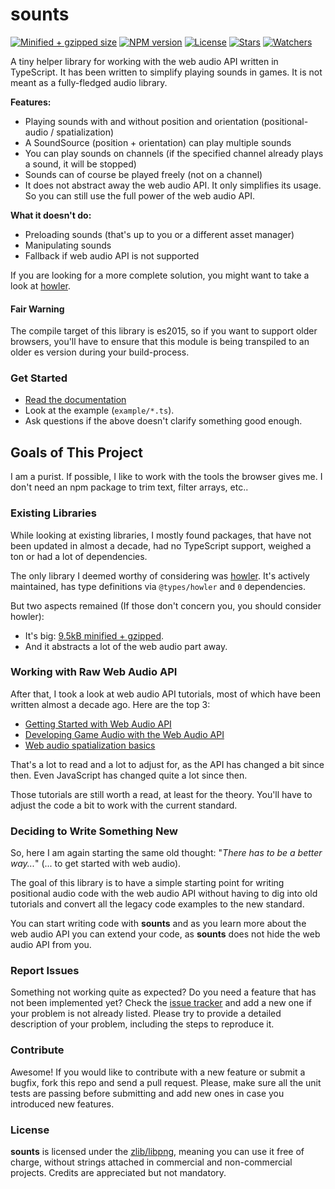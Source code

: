 # sounts

[![Minified + gzipped size](https://badgen.net/bundlephobia/minzip/sounts)](https://www.npmjs.com/package/sounts)
[![NPM version](https://badgen.net/npm/v/sounts)](https://www.npmjs.com/package/sounts)
[![License](https://badgen.net/github/license/lusito/sounts)](https://github.com/lusito/sounts/blob/master/LICENSE)
[![Stars](https://badgen.net/github/stars/lusito/sounts)](https://github.com/lusito/sounts)
[![Watchers](https://badgen.net/github/watchers/lusito/sounts)](https://github.com/lusito/sounts)

A tiny helper library for working with the web audio API written in TypeScript.
It has been written to simplify playing sounds in games.
It is not meant as a fully-fledged audio library.

**Features:**

- Playing sounds with and without position and orientation (positional-audio / spatialization)
- A SoundSource (position + orientation) can play multiple sounds
- You can play sounds on channels (if the specified channel already plays a sound, it will be stopped)
- Sounds can of course be played freely (not on a channel)
- It does not abstract away the web audio API. It only simplifies its usage. So you can still use the full power of the web audio API.

**What it doesn't do:**

- Preloading sounds (that's up to you or a different asset manager)
- Manipulating sounds
- Fallback if web audio API is not supported

If you are looking for a more complete solution, you might want to take a look at [howler](https://www.npmjs.com/package/howler).

#### Fair Warning

The compile target of this library is es2015, so if you want to support older browsers, you'll have to ensure that this module is being transpiled to an older es version during your build-process.

### Get Started

- [Read the documentation](https://lusito.github.io/sounts/)
- Look at the example (`example/*.ts`).
- Ask questions if the above doesn't clarify something good enough.

## Goals of This Project

I am a purist. If possible, I like to work with the tools the browser gives me. I don't need an npm package to trim text, filter arrays, etc..

### Existing Libraries

While looking at existing libraries, I mostly found packages, that have not been updated in almost a decade, had no TypeScript support, weighed a ton or had a lot of dependencies.

The only library I deemed worthy of considering was [howler](https://www.npmjs.com/package/howler). It's actively maintained, has type definitions via `@types/howler` and `0` dependencies.

But two aspects remained (If those don't concern you, you should consider howler):

- It's big: [9.5kB minified + gzipped](https://bundlephobia.com/package/howler).
- And it abstracts a lot of the web audio part away.

### Working with Raw Web Audio API

After that, I took a look at web audio API tutorials, most of which have been written almost a decade ago. Here are the top 3:

- [Getting Started with Web Audio API](https://www.html5rocks.com/en/tutorials/webaudio/intro/)
- [Developing Game Audio with the Web Audio API](https://www.html5rocks.com/en/tutorials/webaudio/games/)
- [Web audio spatialization basics](https://developer.mozilla.org/en-US/docs/Web/API/Web_Audio_API/Web_audio_spatialization_basics)

That's a lot to read and a lot to adjust for, as the API has changed a bit since then. Even JavaScript has changed quite a lot since then.

Those tutorials are still worth a read, at least for the theory. You'll have to adjust the code a bit to work with the current standard.

### Deciding to Write Something New

So, here I am again starting the same old thought: "_There has to be a better way..._" (... to get started with web audio).

The goal of this library is to have a simple starting point for writing positional audio code with the web audio API without having to dig into old tutorials and convert all the legacy code examples to the new standard.

You can start writing code with **sounts** and as you learn more about the web audio API you can extend your code, as **sounts** does not hide the web audio API from you.

### Report Issues

Something not working quite as expected? Do you need a feature that has not been implemented yet? Check the [issue tracker](https://github.com/Lusito/sounts/issues) and add a new one if your problem is not already listed. Please try to provide a detailed description of your problem, including the steps to reproduce it.

### Contribute

Awesome! If you would like to contribute with a new feature or submit a bugfix, fork this repo and send a pull request. Please, make sure all the unit tests are passing before submitting and add new ones in case you introduced new features.

### License

**sounts** is licensed under the [zlib/libpng](https://github.com/Lusito/sounts/blob/master/LICENSE), meaning you
can use it free of charge, without strings attached in commercial and non-commercial projects. Credits are appreciated but not mandatory.
